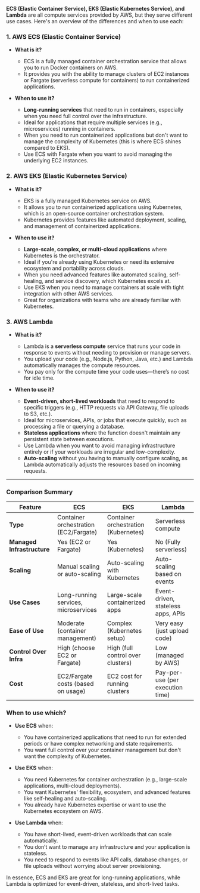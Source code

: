 **ECS (Elastic Container Service), EKS (Elastic Kubernetes Service), and Lambda** are all compute services provided by AWS, but they serve different use cases. Here's an overview of the differences and when to use each:

### 1. **AWS ECS (Elastic Container Service)**
- **What is it?**
  - ECS is a fully managed container orchestration service that allows you to run Docker containers on AWS.
  - It provides you with the ability to manage clusters of EC2 instances or Fargate (serverless compute for containers) to run containerized applications.
  
- **When to use it?**
  - **Long-running services** that need to run in containers, especially when you need full control over the infrastructure.
  - Ideal for applications that require multiple services (e.g., microservices) running in containers.
  - When you need to run containerized applications but don't want to manage the complexity of Kubernetes (this is where ECS shines compared to EKS).
  - Use ECS with Fargate when you want to avoid managing the underlying EC2 instances.

### 2. **AWS EKS (Elastic Kubernetes Service)**
- **What is it?**
  - EKS is a fully managed Kubernetes service on AWS.
  - It allows you to run containerized applications using Kubernetes, which is an open-source container orchestration system.
  - Kubernetes provides features like automated deployment, scaling, and management of containerized applications.
  
- **When to use it?**
  - **Large-scale, complex, or multi-cloud applications** where Kubernetes is the orchestrator.
  - Ideal if you're already using Kubernetes or need its extensive ecosystem and portability across clouds.
  - When you need advanced features like automated scaling, self-healing, and service discovery, which Kubernetes excels at.
  - Use EKS when you need to manage containers at scale with tight integration with other AWS services.
  - Great for organizations with teams who are already familiar with Kubernetes.

### 3. **AWS Lambda**
- **What is it?**
  - Lambda is a **serverless compute** service that runs your code in response to events without needing to provision or manage servers.
  - You upload your code (e.g., Node.js, Python, Java, etc.) and Lambda automatically manages the compute resources.
  - You pay only for the compute time your code uses—there’s no cost for idle time.
  
- **When to use it?**
  - **Event-driven, short-lived workloads** that need to respond to specific triggers (e.g., HTTP requests via API Gateway, file uploads to S3, etc.).
  - Ideal for microservices, APIs, or jobs that execute quickly, such as processing a file or querying a database.
  - **Stateless applications** where the function doesn't maintain any persistent state between executions.
  - Use Lambda when you want to avoid managing infrastructure entirely or if your workloads are irregular and low-complexity.
  - **Auto-scaling** without you having to manually configure scaling, as Lambda automatically adjusts the resources based on incoming requests.

---

### **Comparison Summary**

| Feature                    | **ECS**                              | **EKS**                              | **Lambda**                              |
|----------------------------|--------------------------------------|--------------------------------------|-----------------------------------------|
| **Type**                   | Container orchestration (EC2/Fargate)| Container orchestration (Kubernetes)| Serverless compute                     |
| **Managed Infrastructure** | Yes (EC2 or Fargate)                 | Yes (Kubernetes)                     | No (Fully serverless)                   |
| **Scaling**                | Manual scaling or auto-scaling       | Auto-scaling with Kubernetes         | Auto-scaling based on events            |
| **Use Cases**              | Long-running services, microservices | Large-scale containerized apps      | Event-driven, stateless apps, APIs      |
| **Ease of Use**            | Moderate (container management)      | Complex (Kubernetes setup)           | Very easy (just upload code)            |
| **Control Over Infra**     | High (choose EC2 or Fargate)         | High (full control over clusters)    | Low (managed by AWS)                    |
| **Cost**                   | EC2/Fargate costs (based on usage)  | EC2 cost for running clusters       | Pay-per-use (per execution time)        |

### **When to use which?**

- **Use ECS** when:
  - You have containerized applications that need to run for extended periods or have complex networking and state requirements.
  - You want full control over your container management but don't want the complexity of Kubernetes.
  
- **Use EKS** when:
  - You need Kubernetes for container orchestration (e.g., large-scale applications, multi-cloud deployments).
  - You want Kubernetes' flexibility, ecosystem, and advanced features like self-healing and auto-scaling.
  - You already have Kubernetes expertise or want to use the Kubernetes ecosystem on AWS.
  
- **Use Lambda** when:
  - You have short-lived, event-driven workloads that can scale automatically.
  - You don’t want to manage any infrastructure and your application is stateless.
  - You need to respond to events like API calls, database changes, or file uploads without worrying about server provisioning.
  
In essence, ECS and EKS are great for long-running applications, while Lambda is optimized for event-driven, stateless, and short-lived tasks.